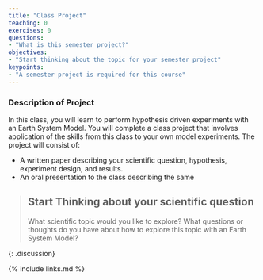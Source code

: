 ```yaml
---
title: "Class Project"
teaching: 0
exercises: 0
questions:
- "What is this semester project?"
objectives:
- "Start thinking about the topic for your semester project"
keypoints:
- "A semester project is required for this course"
---
```


### Description of Project
In this class, you will learn to perform hypothesis driven experiments with an Earth System Model.  You will complete a class project that involves application of the skills from this class to your own model experiments.  The project will consist of:

* A written paper describing your scientific question, hypothesis, experiment design, and results. 
* An oral presentation to the class describing the same

> ## Start Thinking about your scientific question
>
> What scientific topic would you like to explore?
> What questions or thoughts do you have about how to explore this topic with an Earth System Model?
>
{: .discussion}

{% include links.md %}

